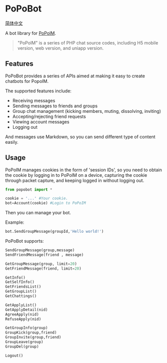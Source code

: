 # PoPoBot

[简体中文](README_zh-cn.md)

A bot library for [PoPoIM](https://popoim.com). 

> "PoPoIM" is a series of PHP chat source codes, including H5 mobile version, web version, and uniapp version.

## Features

PoPoBot provides a series of APIs aimed at making it easy to create chatbots for PopoIM.

The supported features include:

- Receiving messages
- Sending messages to friends and groups
- Group chat management (kicking members, muting, dissolving, inviting)
- Accepting/rejecting friend requests
- Viewing account messages
- Logging out

And messages use Markdown, so you can send different type of content easily.

## Usage

PoPoIM manages cookies in the form of 'session IDs', so you need to obtain the cookie by logging in to PoPoIM on a device, capturing the cookie through packet capture, and keeping logged in without logging out.

```Python
from popobot import *

cookie = '...' #Your cookie.
bot=Account(cookie) #Login to PoPoIM
```

Then you can manage your bot.

Example:
```Python
bot.SendGroupMessage(groupId,'Hello world!')
```

PoPoBot supports:

```Python
SendGroupMessage(group,message)
SendFriendMessage(friend , message)

GetGroupMessage(group, limit=20)
GetFriendMessage(friend, limit=20)

GetInfo()
GetSelfInfo()
GetFriendsList()
GetGroupList()
GetChattings()

GetApplyList()
GetApplyDetail(nid)
AgreeApply(nid)
RefuseApply(nid)

GetGroupInfo(group)
GroupKick(group,friend)
GroupInvite(group,friend)
GroupLeave(group)
GroupDel(group)

Logout()
```
